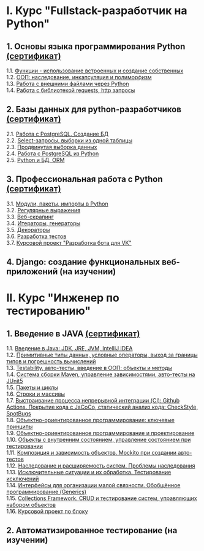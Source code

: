 # I. Курс "Fullstack-разработчик на Python" <br>
## 1. Основы языка программирования Python <a href="https://github.com/RavenRVS/certificates/blob/main/certificate_python_begginer.pdf">(сертификат) </a> <br>
1.1. <a href="https://github.com/RavenRVS/HW_Functions.git">Функции - использование встроенных и создание собственных </a> <br>
1.2. <a href="https://github.com/RavenRVS/HW_Object_and_classes.git">ООП: наследование, инкапсуляция и полиморфизм </a> <br>
1.3. <a href="https://github.com/RavenRVS/HW_Files.git">Работа с внешними файлами через Python </a> <br>
1.4. <a href="https://github.com/RavenRVS/HW_Requests.git">Работа с библиотекой requests, http запросы </a> <br>
## 2. Базы данных для python-разработчиков <a href="https://github.com/RavenRVS/certificates/blob/main/certificate_sql_begginer.pdf">(сертификат) </a> <br>
2.1. <a href="https://github.com/RavenRVS/SQLPY_HW2.git">Работа с PostgreSQL. Создание БД </a> <br>
2.2. <a href="https://github.com/RavenRVS/SQLPY_HW3_T1_T2.git">Select-запросы, выборки из одной таблицы </a> <br>
2.3. <a href="https://github.com/RavenRVS/SQLPY_HW4_T1.git">Продвинутая выборка данных </a> <br>
2.4. <a href="https://github.com/RavenRVS/SQLPY_HW5_T1.git">Работа с PostgreSQL из Python </a> <br>
2.5. <a href="https://github.com/RavenRVS/SQLPY_HW6.git">Python и БД. ORM </a> <br>
## 3. Профессиональная работа с Python <a href="https://github.com/RavenRVS/certificates/blob/main/certificate_python_advanced.pdf">(сертификат) </a> <br>
3.1. <a href="https://github.com/RavenRVS/ADPY_HW1.git">Модули, пакеты, импорты в Python </a> <br>
3.2. <a href="https://github.com/RavenRVS/ADPY_HW2.git">Регулярные выражения </a> <br>
3.3. <a href="https://github.com/RavenRVS/ADPY_HW3.git">Веб-скрапинг </a> <br>
3.4. <a href="https://github.com/RavenRVS/ADPY_HW4.git">Итераторы, генераторы </a> <br>
3.5. <a href="https://github.com/RavenRVS/ADPY_HW5.git">Декораторы </a> <br>
3.6. <a href="https://github.com/RavenRVS/ADPY_HW6.git">Разработка тестов </a> <br>
3.7. <a href="https://github.com/RavenRVS/ADPY_team_project">Курсовой проект "Разработка бота для VK" </a> <br>
## 4. Django: создание функциональных веб-приложений (на изучении) <br>



# II. Курс "Инженер по тестированию" <br>
## 1. Введение в JAVA <a href="https://github.com/RavenRVS/certificates/blob/main/certificate_java_begginer.pdf">(сертификат) </a> <br>
1.1. <a href="https://github.com/RavenRVS/QA_Java_HW1.git">Введение в Java: JDK, JRE, JVM, IntelliJ IDEA</a> <br>
1.2. <a href="https://github.com/RavenRVS/QA_Java_HW2.git">Примитивные типы данных, условные операторы, выход за границы типов и погрешность вычислений</a> <br>
1.3. <a href="https://github.com/RavenRVS/QAI_HW3.git">Testability, авто-тесты, введение в ООП: объекты и методы</a> <br>
1.4. <a href="https://github.com/RavenRVS/QAI_HW4.git">Система сборки Maven, управление зависимостями, авто-тесты на JUnit5</a> <br>
1.5. <a href="https://github.com/RavenRVS/QAI_HW5_T1.git">Пакеты и циклы</a> <br>
1.6. <a href="https://github.com/RavenRVS/QAI_HW6_T1.git">Строки и массивы</a> <br>
1.7. <a href="https://github.com/RavenRVS/QAI_HW7_T1.git">Выстраивание процесса непрерывной интеграции (CI): Github Actions. Покрытие кода с JaCoCo, статический анализ кода: CheckStyle, SpotBugs</a> <br>
1.8. <a href="https://github.com/RavenRVS/QAI_HW8_T1.git">Объектно-ориентированное программирование: ключевые принципы</a> <br>
1.9. <a href="https://github.com/RavenRVS/QAI_HW9_T1.git">Объектно-ориентированное программирование и проектирование</a> <br>
1.10. <a href="https://github.com/RavenRVS/QAI_HW10.git">Объекты с внутренним состоянием, управление состоянием при тестировании</a> <br>
1.11. <a href="https://github.com/RavenRVS/QAI_HW11_T1.git">Композиция и зависимость объектов. Mockito при создании авто-тестов</a> <br>
1.12. <a href="https://github.com/RavenRVS/QAI_HW12_T1.git">Наследование и расширяемость систем. Проблемы наследования</a> <br>
1.13. <a href="https://github.com/RavenRVS/QAI_HW13_T1.git">Исключительные ситуации и их обработка. Тестирование исключений</a> <br>
1.14. <a href="https://github.com/RavenRVS/QAI_HW14_T1.git">Интерфейсы для организации малой связности. Обобщённое программирование (Generics)</a> <br>
1.15. <a href="https://github.com/RavenRVS/QAI_HW15_T1.git">Collections Framework. CRUD и тестирование систем, управляющих набором объектов</a> <br>
1.16. <a href="https://github.com/RavenRVS/QAI_team_diplom">Курсовой проект по блоку</a> <br>
## 2. Автоматизированное тестирование (на изучении) <br>
